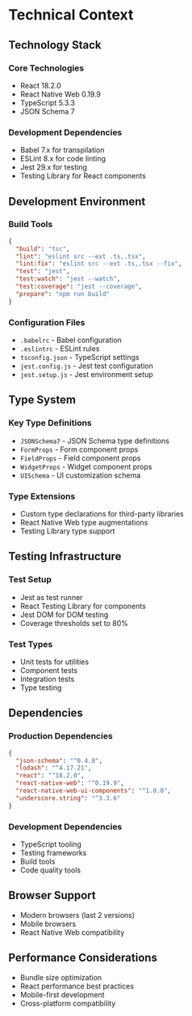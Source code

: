 # Technical Context

## Technology Stack

### Core Technologies
- React 18.2.0
- React Native Web 0.19.9
- TypeScript 5.3.3
- JSON Schema 7

### Development Dependencies
- Babel 7.x for transpilation
- ESLint 8.x for code linting
- Jest 29.x for testing
- Testing Library for React components

## Development Environment

### Build Tools
```json
{
  "build": "tsc",
  "lint": "eslint src --ext .ts,.tsx",
  "lint:fix": "eslint src --ext .ts,.tsx --fix",
  "test": "jest",
  "test:watch": "jest --watch",
  "test:coverage": "jest --coverage",
  "prepare": "npm run build"
}
```

### Configuration Files
- `.babelrc` - Babel configuration
- `.eslintrc` - ESLint rules
- `tsconfig.json` - TypeScript settings
- `jest.config.js` - Jest test configuration
- `jest.setup.js` - Jest environment setup

## Type System

### Key Type Definitions
- `JSONSchema7` - JSON Schema type definitions
- `FormProps` - Form component props
- `FieldProps` - Field component props
- `WidgetProps` - Widget component props
- `UISchema` - UI customization schema

### Type Extensions
- Custom type declarations for third-party libraries
- React Native Web type augmentations
- Testing Library type support

## Testing Infrastructure

### Test Setup
- Jest as test runner
- React Testing Library for components
- Jest DOM for DOM testing
- Coverage thresholds set to 80%

### Test Types
- Unit tests for utilities
- Component tests
- Integration tests
- Type testing

## Dependencies

### Production Dependencies
```json
{
  "json-schema": "^0.4.0",
  "lodash": "^4.17.21",
  "react": "^18.2.0",
  "react-native-web": "^0.19.9",
  "react-native-web-ui-components": "^1.0.0",
  "underscore.string": "^3.3.6"
}
```

### Development Dependencies
- TypeScript tooling
- Testing frameworks
- Build tools
- Code quality tools

## Browser Support
- Modern browsers (last 2 versions)
- Mobile browsers
- React Native Web compatibility

## Performance Considerations
- Bundle size optimization
- React performance best practices
- Mobile-first development
- Cross-platform compatibility
